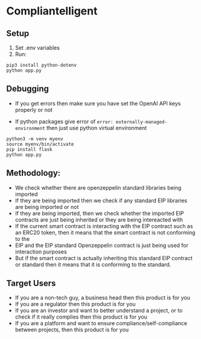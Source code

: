 # Compliantelligent

## Setup
1. Set .env variables
2. Run:
```pip3 install flask openai==0.28 python-dotenv
pip3 install python-dotenv
python app.py
```

## Debugging
- If you get errors then make sure you have set the OpenAI API keys properly or not

- If python packages give error of `error: externally-managed-environment` then just use python virtual environment
```
python3 -m venv myenv
source myenv/bin/activate
pip install flask
python app.py
```

## Methodology:
- We check whether there are openzeppelin standard libraries being imported
- If they are being imported then we check if any standard EIP libraries are being imported or not
- If they are being imported, then we check whether the imported EIP contracts are just being inherited or they are being intereacted with
- If the current smart contract is interacting with the EIP contract such as an ERC20 token, then it means that the smart contract is not conforming to the 
- EIP and the EIP standard Openzeppelin contract is just being used for interaction purposes
- But if the smart contract is actually inheriting this standard EIP contract or standard then it means that it is conforming to the standard.

## Target Users
- If you are a non-tech guy, a business head then this product is for you
- If you are a regulator then this product is for you
- If you are an investor and want to better understand a project, or to check if it really complies then this product is for you
- If you are a platform and want to ensure compliance/self-compliance between projects, then this product is for you